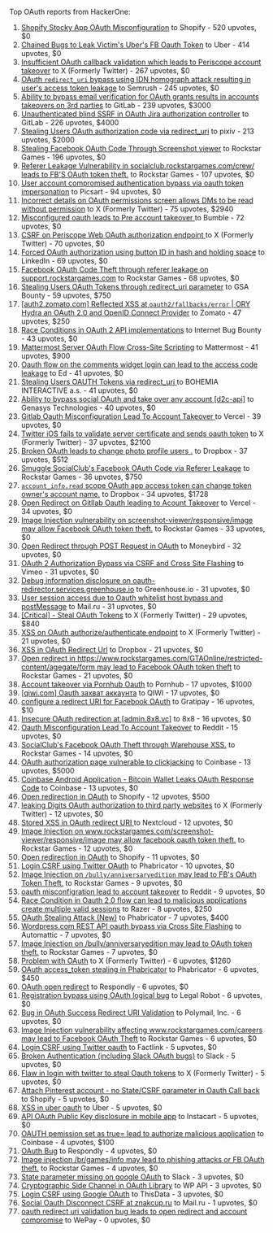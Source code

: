 Top OAuth reports from HackerOne:

1. [Shopify Stocky App OAuth Misconfiguration](https://hackerone.com/reports/740989) to Shopify - 520 upvotes, $0
2. [Chained Bugs to Leak Victim's Uber's FB Oauth Token](https://hackerone.com/reports/202781) to Uber - 414 upvotes, $0
3. [Insufficient OAuth callback validation which leads to Periscope account takeover](https://hackerone.com/reports/110293) to X (Formerly Twitter) - 267 upvotes, $0
4. [OAuth `redirect_uri` bypass using IDN homograph attack resulting in user's access token leakage](https://hackerone.com/reports/861940) to Semrush - 245 upvotes, $0
5. [Ability to bypass email verification for OAuth grants results in accounts takeovers on 3rd parties](https://hackerone.com/reports/922456) to GitLab - 239 upvotes, $3000
6. [Unauthenticated blind SSRF in OAuth Jira authorization controller](https://hackerone.com/reports/398799) to GitLab - 226 upvotes, $4000
7. [Stealing Users OAuth authorization code via redirect_uri](https://hackerone.com/reports/1861974) to pixiv - 213 upvotes, $2000
8. [Stealing Facebook OAuth Code Through Screenshot viewer](https://hackerone.com/reports/488269) to Rockstar Games - 196 upvotes, $0
9. [Referer Leakage Vulnerability in  socialclub.rockstargames.com/crew/ leads to FB'S OAuth token theft.](https://hackerone.com/reports/787160) to Rockstar Games - 107 upvotes, $0
10. [User account compromised authentication bypass via oauth token impersonation](https://hackerone.com/reports/739321) to Picsart - 94 upvotes, $0
11. [Incorrect details on OAuth permissions screen allows DMs to be read without permission](https://hackerone.com/reports/434763) to X (Formerly Twitter) - 75 upvotes, $2940
12. [Misconfigured oauth leads to Pre account takeover ](https://hackerone.com/reports/1074047) to Bumble - 72 upvotes, $0
13. [CSRF on Periscope Web OAuth authorization endpoint ](https://hackerone.com/reports/215381) to X (Formerly Twitter) - 70 upvotes, $0
14. [Forced OAuth authorization using button ID in hash and holding space](https://hackerone.com/reports/2649615) to LinkedIn - 69 upvotes, $0
15. [Facebook OAuth Code Theft through referer leakage on support.rockstargames.com](https://hackerone.com/reports/482743) to Rockstar Games - 68 upvotes, $0
16. [Stealing Users OAuth Tokens through redirect_uri parameter](https://hackerone.com/reports/665651) to GSA Bounty - 59 upvotes, $750
17. [[auth2.zomato.com] Reflected XSS at `oauth2/fallbacks/error` | ORY Hydra an OAuth 2.0 and OpenID Connect Provider](https://hackerone.com/reports/456333) to Zomato - 47 upvotes, $250
18. [Race Conditions in OAuth 2 API implementations](https://hackerone.com/reports/55140) to Internet Bug Bounty - 43 upvotes, $0
19. [Mattermost Server OAuth Flow Cross-Site Scripting](https://hackerone.com/reports/1216203) to Mattermost - 41 upvotes, $900
20. [Oauth flow on the comments widget login can lead to the access code leakage](https://hackerone.com/reports/292783) to Ed - 41 upvotes, $0
21. [Stealing Users OAUTH Tokens via redirect_uri ](https://hackerone.com/reports/405100) to BOHEMIA INTERACTIVE a.s. - 41 upvotes, $0
22. [Ability to bypass social OAuth and take over any account [d2c-api]](https://hackerone.com/reports/729960) to Genasys Technologies - 40 upvotes, $0
23. [Gitlab Oauth Misconfiguration Lead To Account Takeover ](https://hackerone.com/reports/541701) to Vercel - 39 upvotes, $0
24. [Twitter iOS fails to validate server certificate and sends oauth token](https://hackerone.com/reports/168538) to X (Formerly Twitter) - 37 upvotes, $2100
25. [Broken OAuth leads to change photo profile users .](https://hackerone.com/reports/642475) to Dropbox - 37 upvotes, $512
26. [Smuggle SocialClub's Facebook OAuth Code via Referer Leakage](https://hackerone.com/reports/342709) to Rockstar Games - 36 upvotes, $750
27. [`account_info.read` scope OAuth app access token can change token owner's account name.](https://hackerone.com/reports/1031240) to Dropbox - 34 upvotes, $1728
28. [Open Redirect on Gitllab Oauth leading to Acount Takeover](https://hackerone.com/reports/677617) to Vercel - 34 upvotes, $0
29. [Image Injection vulnerability on screenshot-viewer/responsive/image may allow Facebook OAuth token theft.](https://hackerone.com/reports/655288) to Rockstar Games - 33 upvotes, $0
30. [Open Redirect through POST Request in OAuth](https://hackerone.com/reports/1129761) to Moneybird - 32 upvotes, $0
31. [OAuth 2 Authorization Bypass via CSRF and Cross Site Flashing](https://hackerone.com/reports/136582) to Vimeo - 31 upvotes, $0
32. [Debug information disclosure on oauth-redirector.services.greenhouse.io](https://hackerone.com/reports/315205) to Greenhouse.io - 31 upvotes, $0
33. [User session access due to Oauth whitelist host bypass and postMessage](https://hackerone.com/reports/875938) to Mail.ru - 31 upvotes, $0
34. [[Critical] - Steal OAuth Tokens](https://hackerone.com/reports/131202) to X (Formerly Twitter) - 29 upvotes, $840
35. [XSS on OAuth authorize/authenticate endpoint](https://hackerone.com/reports/87040) to X (Formerly Twitter) - 21 upvotes, $0
36. [XSS in OAuth Redirect Url](https://hackerone.com/reports/163707) to Dropbox - 21 upvotes, $0
37. [Open redirect in https://www.rockstargames.com/GTAOnline/restricted-content/agegate/form may lead to Facebook OAuth token theft](https://hackerone.com/reports/798121) to Rockstar Games - 21 upvotes, $0
38. [Account takeover via Pornhub Oauth](https://hackerone.com/reports/192648) to Pornhub - 17 upvotes, $1000
39. [[qiwi.com] Oauth захват аккаунта](https://hackerone.com/reports/159507) to QIWI - 17 upvotes, $0
40. [configure a redirect URI for Facebook OAuth](https://hackerone.com/reports/140432) to Gratipay - 16 upvotes, $10
41. [Insecure OAuth redirection at [admin.8x8.vc]](https://hackerone.com/reports/770548) to 8x8 - 16 upvotes, $0
42. [Oauth Misconfiguration Lead To Account Takeover](https://hackerone.com/reports/1212374) to Reddit - 15 upvotes, $0
43. [SocialClub's Facebook OAuth Theft through Warehouse XSS.](https://hackerone.com/reports/316948) to Rockstar Games - 14 upvotes, $0
44. [OAuth authorization page vulnerable to clickjacking](https://hackerone.com/reports/65825) to Coinbase - 13 upvotes, $5000
45. [Coinbase Android Application - Bitcoin Wallet Leaks OAuth Response Code](https://hackerone.com/reports/5314) to Coinbase - 13 upvotes, $0
46. [Open redirection in OAuth](https://hackerone.com/reports/55525) to Shopify - 12 upvotes, $500
47. [leaking Digits OAuth authorization to third party websites](https://hackerone.com/reports/166942) to X (Formerly Twitter) - 12 upvotes, $0
48. [Stored XSS in OAuth redirect URI ](https://hackerone.com/reports/261138) to Nextcloud - 12 upvotes, $0
49. [Image Injection on www.rockstargames.com/screenshot-viewer/responsive/image may allow facebook oauth token theft.](https://hackerone.com/reports/497655) to Rockstar Games - 12 upvotes, $0
50. [Open redirection in OAuth](https://hackerone.com/reports/405697) to Shopify - 11 upvotes, $0
51. [Login CSRF using Twitter OAuth](https://hackerone.com/reports/2228) to Phabricator - 10 upvotes, $0
52. [Image Injection on `/bully/anniversaryedition` may lead to FB's OAuth Token Theft.](https://hackerone.com/reports/659784) to Rockstar Games - 9 upvotes, $0
53. [oauth misconfigration lead to account takeover](https://hackerone.com/reports/1815463) to Reddit - 9 upvotes, $0
54. [Race Condition in Oauth 2.0 flow can lead to malicious applications create multiple valid sessions](https://hackerone.com/reports/699112) to Razer - 8 upvotes, $250
55. [OAuth Stealing Attack (New)](https://hackerone.com/reports/3930) to Phabricator - 7 upvotes, $400
56. [Wordpress.com REST API oauth bypass via Cross Site Flashing](https://hackerone.com/reports/176308) to Automattic - 7 upvotes, $0
57. [Image Injection on /bully/anniversaryedition may lead to OAuth token theft.](https://hackerone.com/reports/498358) to Rockstar Games - 7 upvotes, $0
58. [Problem with OAuth](https://hackerone.com/reports/46485) to X (Formerly Twitter) - 6 upvotes, $1260
59. [OAuth access_token stealing in Phabricator](https://hackerone.com/reports/3596) to Phabricator - 6 upvotes, $450
60. [OAuth open redirect](https://hackerone.com/reports/7900) to Respondly - 6 upvotes, $0
61. [Registration bypass using OAuth logical bug](https://hackerone.com/reports/64946) to Legal Robot - 6 upvotes, $0
62. [Bug in OAuth Success Redirect URI Validation](https://hackerone.com/reports/753547) to Polymail, Inc. - 6 upvotes, $0
63. [Image Injection vulnerability affecting www.rockstargames.com/careers may lead to Facebook OAuth Theft](https://hackerone.com/reports/491654) to Rockstar Games - 6 upvotes, $0
64. [Login CSRF using Twitter oauth](https://hackerone.com/reports/13555) to Factlink - 5 upvotes, $0
65. [Broken Authentication (including Slack OAuth bugs)](https://hackerone.com/reports/2559) to Slack - 5 upvotes, $0
66. [Flaw in login with twitter to steal Oauth tokens](https://hackerone.com/reports/44492) to X (Formerly Twitter) - 5 upvotes, $0
67. [Attach Pinterest account - no State/CSRF parameter in Oauth Call back](https://hackerone.com/reports/111218) to Shopify - 5 upvotes, $0
68. [XSS in uber oauth](https://hackerone.com/reports/131052) to Uber - 5 upvotes, $0
69. [API OAuth Public Key disclosure in mobile app](https://hackerone.com/reports/160120) to Instacart - 5 upvotes, $0
70. [OAUTH pemission set as true= lead to authorize malicious application](https://hackerone.com/reports/87561) to Coinbase - 4 upvotes, $100
71. [OAuth Bug](https://hackerone.com/reports/9460) to Respondly - 4 upvotes, $0
72. [Image injection /br/games/info may lead to phishing attacks or FB OAuth theft.](https://hackerone.com/reports/510388) to Rockstar Games - 4 upvotes, $0
73. [State parameter missing on google OAuth](https://hackerone.com/reports/2688) to Slack - 3 upvotes, $0
74. [Cryptographic Side Channel in OAuth Library](https://hackerone.com/reports/31168) to WP API - 3 upvotes, $0
75. [Login CSRF using Google OAuth](https://hackerone.com/reports/118737) to ThisData - 3 upvotes, $0
76. [Social Oauth Disconnect CSRF at znakcup.ru](https://hackerone.com/reports/1074869) to Mail.ru - 1 upvotes, $0
77. [oauth redirect uri validation bug leads to open redirect and account compromise](https://hackerone.com/reports/20661) to WePay - 0 upvotes, $0
